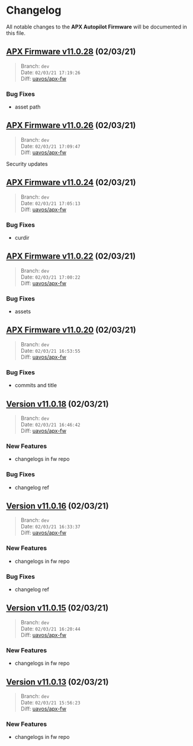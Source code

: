 # Changelog

All notable changes to the **APX Autopilot Firmware** will be documented in this file.

## [APX Firmware v11.0.28](https://github.com/uavos/public-test/releases/tag/release-11.0.28) (02/03/21)

> Branch: `dev`\
> Date: `02/03/21 17:19:26`\
> Diff: [uavos/apx-fw](https://github.com/uavos/apx-fw/compare/9f45d1148204b1006eaafd0333d64b587ac7a0e3...985a77611611f9a5aa396e9304256b9d4374cfac)

### Bug Fixes
* asset path

## [APX Firmware v11.0.26](https://github.com/uavos/public-test/releases/tag/release-11.0.26) (02/03/21)

> Branch: `dev`\
> Date: `02/03/21 17:09:47`\
> Diff: [uavos/apx-fw](https://github.com/uavos/apx-fw/compare/af2e38d4e40345cf501dc0f57d6f2500be4f679e...084ba809178439c4529334540862a8c447b224e3)

Security updates

## [APX Firmware v11.0.24](https://github.com/uavos/public-test/releases/tag/release-11.0.24) (02/03/21)

> Branch: `dev`\
> Date: `02/03/21 17:05:13`\
> Diff: [uavos/apx-fw](https://github.com/uavos/apx-fw/compare/843028ab6afa9380437fd02ce53f4e735de2a28a...b84b89315a7139a4f48a4b5c045317ff1560e94f)

### Bug Fixes
* curdir

## [APX Firmware v11.0.22](https://github.com/uavos/public-test/releases/tag/release-11.0.22) (02/03/21)

> Branch: `dev`\
> Date: `02/03/21 17:00:22`\
> Diff: [uavos/apx-fw](https://github.com/uavos/apx-fw/compare/fac21c1eeace93e4697ab54e159c14aa51ce9393...5ac6d7d1a34c2030bd5e13a044be7c54a4e9a42f)

### Bug Fixes
* assets

## [APX Firmware v11.0.20](https://github.com/uavos/public-test/releases/tag/release-11.0.20) (02/03/21)

> Branch: `dev`\
> Date: `02/03/21 16:53:55`\
> Diff: [uavos/apx-fw](https://github.com/uavos/apx-fw/compare/a029f2024dcf0c49779bdcad76322ce09a0f4e7b...c5965fc5849f32baa7a37255f05b547d830b31f7)

### Bug Fixes
* commits and title

## [Version v11.0.18](https://github.com/uavos/apx-fw/releases/tag/release-11.0.18) (02/03/21)

> Branch: `dev`\
> Date: `02/03/21 16:46:42`\
> Diff: [uavos/apx-fw](https://github.com/uavos/apx-fw/compare/e6236e2fe28f92c91fa56c44205990f29c763641...4f0e779dcfeb99ce6a511d2e1a31341be114eca1)

### New Features
* changelogs in fw repo

### Bug Fixes
* changelog ref

## [Version v11.0.16](https://github.com/uavos/apx-fw/releases/tag/release-11.0.16) (02/03/21)

> Branch: `dev`\
> Date: `02/03/21 16:33:37`\
> Diff: [uavos/apx-fw](https://github.com/uavos/apx-fw/compare/e6236e2fe28f92c91fa56c44205990f29c763641...3485ef677dc3e8e67e60394685c195853b784fba)

### New Features
* changelogs in fw repo

### Bug Fixes
* changelog ref

## [Version v11.0.15](https://github.com/uavos/apx-fw/releases/tag/release-11.0.15) (02/03/21)

> Branch: `dev`\
> Date: `02/03/21 16:20:44`\
> Diff: [uavos/apx-fw](https://github.com/uavos/apx-fw/compare/e6236e2fe28f92c91fa56c44205990f29c763641...3a4a3642d6eb40b10012846af0fc19bc818e5ab4)

### New Features
* changelogs in fw repo

## [Version v11.0.13](https://github.com/uavos/apx-fw/releases/tag/release-11.0.13) (02/03/21)

> Branch: `dev`\
> Date: `02/03/21 15:56:23`\
> Diff: [uavos/apx-fw](https://github.com/uavos/apx-fw/compare/changelog...8538cc4262cfa35af865759d2300e595849f61a7)

### New Features
* changelogs in fw repo

